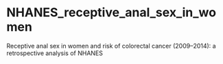 # NHANES_receptive_anal_sex_in_women
Receptive anal sex in women and risk of colorectal cancer (2009–2014): a retrospective analysis of NHANES
